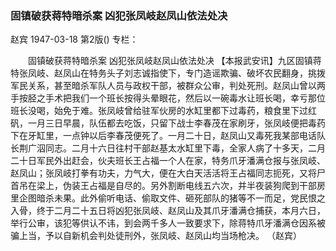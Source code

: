### 固镇破获蒋特暗杀案  凶犯张凤岐赵凤山依法处决
赵宾
1947-03-18
第2版()
专栏：

　　固镇破获蒋特暗杀案
    凶犯张凤岐赵凤山依法处决
    【本报武安讯】九区固镇蒋特张凤岐、赵凤山在特务头子刘志诚指使下，专门造谣欺骗、破坏农民翻身，挑拨军民关系，甚至暗杀军队人员与政权干部，被群众公审，判处死刑。赵凤山曾以两手按胫之手术把我们一个班长按得头晕眼花，然后以一碗毒水让班长喝，幸亏那位班长没喝，始免于难。张凤岐曾给驻军伙房的水缸里都下过毒药，粮食里下过红矾，一月三日早晨，队伍都去吃饭，只留下战士李春茂在家刷牙，张凤岐便把毒药下在牙缸里，一点钟以后李春茂便死了。一月二十日，赵凤山又毒死我某部电话队长荆广泅同志。二月十六日往村干部赵基太水缸里下毒，全家人病了十多天，二月二十日军民外出赶会，伙夫班长王占福一个人在家，特务爪牙潘满仓报与张凤岐、赵凤山；张凤岐打拳有功夫，力气大，便在大白天活活将王占福同志扼死，又将尸首吊在梁上，伪装王占福是自尽的。另外割断电线五六次，并半夜装狗爬到干部房里企图暗杀未果。此外偷听电话、偷取文件、砸死部队的猪等不一而足，党民恨之入骨，终于二月二十五日将凶犯张凤岐、赵凤山及其爪牙潘满仓捕获，本月六日，举行公审，该犯等供认不讳，到会两千多人一致要求下，除蒋特爪牙潘满仓因系被骗上当，予以自新机会判处徒刑外，张凤岐、赵凤山均当场枪决。
                  （赵宾）

